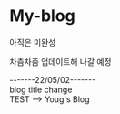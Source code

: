 # My-blog

아직은 미완성

차츰차즘 업데이트해 나갈 예정

-------22/05/02-------<br>
blog title change<br>
TEST --> Youg's Blog
